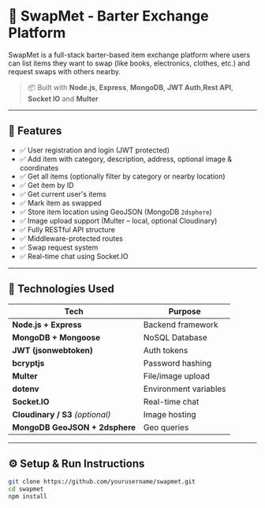 # 🔁 SwapMet - Barter Exchange Platform

SwapMet is a full-stack barter-based item exchange platform where users can list items they want to swap (like books, electronics, clothes, etc.) and request swaps with others nearby.

> 📦 Built with **Node.js**, **Express**, **MongoDB**, **JWT Auth**,**Rest API**, **Socket IO** and **Multer**

---

## 📌 Features

- ✅ User registration and login (JWT protected)
- ✅ Add item with category, description, address, optional image & coordinates
- ✅ Get all items (optionally filter by category or nearby location)
- ✅ Get item by ID
- ✅ Get current user's items
- ✅ Mark item as swapped
- ✅ Store item location using GeoJSON (MongoDB `2dsphere`)
- ✅ Image upload support (Multer – local, optional Cloudinary)
- ✅ Fully RESTful API structure
- ✅ Middleware-protected routes
- ✅ Swap request system
- ✅ Real-time chat using Socket.IO

---

## 🧠 Technologies Used

| Tech                             | Purpose               |
| -------------------------------- | --------------------- |
| **Node.js + Express**            | Backend framework     |
| **MongoDB + Mongoose**           | NoSQL Database        |
| **JWT (jsonwebtoken)**           | Auth tokens           |
| **bcryptjs**                     | Password hashing      |
| **Multer**                       | File/image upload     |
| **dotenv**                       | Environment variables |
| **Socket.IO**                    | Real-time chat        |
| **Cloudinary / S3** _(optional)_ | Image hosting         |
| **MongoDB GeoJSON + 2dsphere**   | Geo queries           |

---

## ⚙️ Setup & Run Instructions

```bash
git clone https://github.com/yourusername/swapmet.git
cd swapmet
npm install
```
